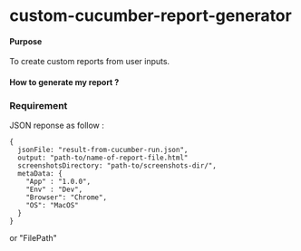 # custom-cucumber-report-generator

#### Purpose
To create custom reports from user inputs.

#### How to generate my report ?

### Requirement
JSON reponse as follow :
```
{
  jsonFile: "result-from-cucumber-run.json",
  output: "path-to/name-of-report-file.html"
  screenshotsDirectory: "path-to/screenshots-dir/",
  metaData: {
    "App" : "1.0.0",
    "Env" : "Dev",
    "Browser": "Chrome",
    "OS": "MacOS"
  } 
}

```

or "FilePath"

